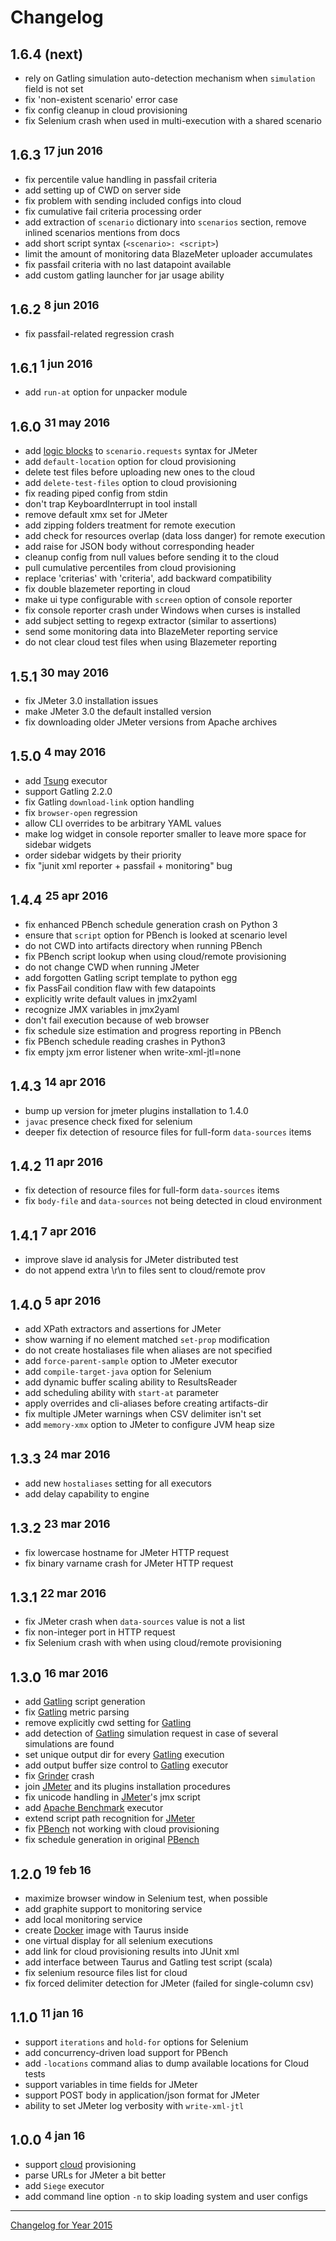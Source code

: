 # Changelog

## 1.6.4 (next)
 - rely on Gatling simulation auto-detection mechanism when `simulation` field is not set
 - fix 'non-existent scenario' error case
 - fix config cleanup in cloud provisioning
 - fix Selenium crash when used in multi-execution with a shared scenario

## 1.6.3 <sup>17 jun 2016</sup>
 - fix percentile value handling in passfail criteria
 - add setting up of CWD on server side
 - fix problem with sending included configs into cloud
 - fix cumulative fail criteria processing order
 - add extraction of `scenario` dictionary into `scenarios` section, remove inlined scenarios mentions from docs
 - add short script syntax (`<scenario>: <script>`)
 - limit the amount of monitoring data BlazeMeter uploader accumulates
 - fix passfail criteria with no last datapoint available
 - add custom gatling launcher for jar usage ability

## 1.6.2 <sup>8 jun 2016</sup>
 - fix passfail-related regression crash

## 1.6.1 <sup>1 jun 2016</sup>
 - add `run-at` option for unpacker module

## 1.6.0 <sup>31 may 2016</sup>
 - add [logic blocks](JMeter.md#Logic-Blocks) to `scenario.requests` syntax for JMeter
 - add `default-location` option for cloud provisioning
 - delete test files before uploading new ones to the cloud
 - add `delete-test-files` option to cloud provisioning
 - fix reading piped config from stdin
 - don't trap KeyboardInterrupt in tool install
 - remove default xmx set for JMeter
 - add zipping folders treatment for remote execution
 - add check for resources overlap (data loss danger) for remote execution
 - add raise for JSON body without corresponding header
 - cleanup config from null values before sending it to the cloud
 - pull cumulative percentiles from cloud provisioning
 - replace 'criterias' with 'criteria', add backward compatibility
 - fix double blazemeter reporting in cloud
 - make ui type configurable with `screen` option of console reporter
 - fix console reporter crash under Windows when curses is installed
 - add subject setting to regexp extractor (similar to assertions)
 - send some monitoring data into BlazeMeter reporting service
 - do not clear cloud test files when using Blazemeter reporting

## 1.5.1 <sup>30 may 2016</sup>
 - fix JMeter 3.0 installation issues
 - make JMeter 3.0 the default installed version
 - fix downloading older JMeter versions from Apache archives

## 1.5.0 <sup>4 may 2016</sup>
 - add [Tsung](Tsung.md) executor
 - support Gatling 2.2.0
 - fix Gatling `download-link` option handling
 - fix `browser-open` regression
 - allow CLI overrides to be arbitrary YAML values
 - make log widget in console reporter smaller to leave more space for sidebar widgets
 - order sidebar widgets by their priority
 - fix "junit xml reporter + passfail + monitoring" bug 

## 1.4.4 <sup>25 apr 2016</sup>
 - fix enhanced PBench schedule generation crash on Python 3
 - ensure that `script` option for PBench is looked at scenario level
 - do not CWD into artifacts directory when running PBench
 - fix PBench script lookup when using cloud/remote provisioning
 - do not change CWD when running JMeter
 - add forgotten Gatling script template to python egg
 - fix PassFail condition flaw with few datapoints
 - explicitly write default values in jmx2yaml
 - recognize JMX variables in jmx2yaml
 - don't fail execution because of web browser
 - fix schedule size estimation and progress reporting in PBench
 - fix PBench schedule reading crashes in Python3
 - fix empty jxm error listener when write-xml-jtl=none  

## 1.4.3 <sup>14 apr 2016</sup>
 - bump up version for jmeter plugins installation to 1.4.0
 - `javac` presence check fixed for selenium
 - deeper fix detection of resource files for full-form `data-sources` items
 
## 1.4.2 <sup>11 apr 2016</sup>
 - fix detection of resource files for full-form `data-sources` items
 - fix `body-file` and `data-sources` not being detected in cloud environment

## 1.4.1 <sup>7 apr 2016</sup>
 - improve slave id analysis for JMeter distributed test
 - do not append extra \r\n to files sent to cloud/remote prov

## 1.4.0 <sup>5 apr 2016</sup>
 - add XPath extractors and assertions for JMeter
 - show warning if no element matched `set-prop` modification
 - do not create hostaliases file when aliases are not specified
 - add `force-parent-sample` option to JMeter executor
 - add `compile-target-java` option for Selenium
 - add dynamic buffer scaling ability to ResultsReader
 - add scheduling ability with `start-at` parameter  
 - apply overrides and cli-aliases before creating artifacts-dir
 - fix multiple JMeter warnings when CSV delimiter isn't set 
 - add `memory-xmx` option to JMeter to configure JVM heap size 

## 1.3.3 <sup>24 mar 2016</sup>
 - add new `hostaliases` setting for all executors
 - add delay capability to engine 

## 1.3.2 <sup>23 mar 2016</sup>
 - fix lowercase hostname for JMeter HTTP request
 - fix binary varname crash for JMeter HTTP request 

## 1.3.1 <sup>22 mar 2016</sup>
 - fix JMeter crash when `data-sources` value is not a list
 - fix non-integer port in HTTP request
 - fix Selenium crash with when using cloud/remote provisioning

## 1.3.0 <sup>16 mar 2016</sup>
 - add [Gatling](Gatling.md) script generation 
 - fix [Gatling](Gatling.md) metric parsing
 - remove explicitly cwd setting for [Gatling](Gatling.md)
 - add detection of [Gatling](Gatling.md) simulation request in case of several simulations are found
 - set unique output dir for every [Gatling](Gatling.md) execution
 - add output buffer size control to [Gatling](Gatling.md) executor 
 - fix [Grinder](Grinder.md) crash
 - join [JMeter](JMeter.md) and its plugins installation procedures
 - fix unicode handling in [JMeter](JMeter.md)'s jmx script
 - add [Apache Benchmark](ApacheBenchmark.md) executor
 - extend script path recognition for [JMeter](JMeter.md)
 - fix [PBench](PBench.md) not working with cloud provisioning
 - fix schedule generation in original [PBench](PBench.md)

## 1.2.0 <sup>19 feb 16</sup>
 - maximize browser window in Selenium test, when possible
 - add graphite support to monitoring service
 - add local monitoring service
 - create [Docker](Docker.md) image with Taurus inside
 - one virtual display for all selenium executions
 - add link for cloud provisioning results into JUnit xml
 - add interface between Taurus and Gatling test script (scala)
 - fix selenium resource files list for cloud
 - fix forced delimiter detection for JMeter (failed for single-column csv)  

## 1.1.0 <sup>11 jan 16</sup>
 - support `iterations` and `hold-for` options for Selenium
 - add concurrency-driven load support for PBench
 - add `-locations` command alias to dump available locations for Cloud tests
 - support variables in time fields for JMeter
 - support POST body in application/json format for JMeter
 - ability to set JMeter log verbosity with `write-xml-jtl`

## 1.0.0 <sup>4 jan 16</sup>
 - support [cloud](Cloud.md) provisioning
 - parse URLs for JMeter a bit better
 - add `Siege` executor
 - add command line option `-n` to skip loading system and user configs

----

[Changelog for Year 2015](Changelog2015.md)
